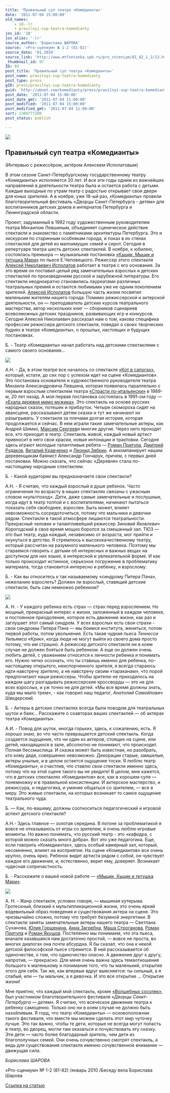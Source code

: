 ```yaml
---
title: 'Правильный суп театра «Комедианты»'
date: '2011-07-04 15:00:00'
old_names:
    - 18--lr
    - pravilnyj-sup-teatra-komedianty
jos_id: '18'
jos_alias: '-lr'
source_author: 'Борислава ШАРОВА'
source: '«Pro-сцениум» № 1-2 (81-82)'
source_date: '01.2010'
source_link: 'http://www.mtfontanka.spb.ru/pro_stceniym/81_82_1_2/13.htm'
_thumbnail_id: 97
ID: 93
post_title: 'Правильный суп театра «Комедианты»'
post_name: pravilnyi-sup-teatra-komedianty
post_type: press
gID: press/pravilnyi-sup-teatra-komedianty
guid: 'http://abnmt.com/komedianty/press/pravilnyi-sup-teatra-komedianty'
post_date: '2011-07-04 15:00:00'
post_date_gmt: '2011-07-04 11:00:00'
post_modified: '2011-07-04 15:00:00'
post_modified_gmt: '2011-07-04 11:00:00'
sort: 1309777200
post_status: publish

---
```


![](image-01.jpg)

## Правильный суп театра «Комедианты»

(Интервью с режиссёром, актёром Алексеем Исполатовым)

В этом сезоне Санкт-Петербургскому государственному театру «Комедианты» исполняется 20 лет. И все эти годы одним из важнейших направлений в деятельности театра была и остается работа с детьми. Каждые выходные по утрам театр с радостью открывает свои двери для юных зрителей. А в ноябре, уже 18-ый раз, «Комедианты» провели благотворительный фестиваль «Дворцы Санкт-Петербурга - детям» для воспитанников детских домов и интернатов Петербурга и Ленинградской области.

Проект, задуманный в 1992 году художественным руководителем театра Михаилом Левшиным, объединяет сценическое действие спектакля и знакомство с памятниками архитектуры Петербурга. Это и экскурсии по старинным особнякам города, и показ в их стенах спектаклей для детей из малоимущих семей и сирот. Сегодня в репертуаре театра шесть детских спектаклей. В ноябре, к юбилею, состоялась премьера — музыкальная постановка [«Кыцик, Мыцик и тетушка Мари»][0] по пьесе Е.Чеповецкого. Режиссер этого спектакля [Алексей Николаевич Исполатов][1] работает в театре с его основания. За это время он поставил целый ряд замечательных взрослых и детских спектаклей по произведениям русской и зарубежной литературы. Его спектакли неоднократно становились лауреатами различных театральных премий и остаются любимыми уже не одним поколением зрителей. [Алексей Исполатов][1] большую часть жизни посвятил маленьким жителям нашего города. Помимо режиссерской и актерской деятельности, он — преподаватель детских курсов театрального мастерства, автор нескольких книг — сборников сценариев всевозможных детских праздников, развивающих игр и конкурсов. Сегодня Алексей Николаевич рассказал нам о том, какова специфика профессии режиссера детского спектакля, поведал о своих творческих буднях в театре «Комедианты», о прошлых, настоящих и будущих постановках.

Б. - Театр «Комедианты» начал работать над детскими спектаклями с самого своего основания...

![](image-02.jpg)

А.Н. - Да, в этом театре все началось со спектакля [«Кот в сапогах»][2], который, кстати, до сих пор с успехом идет на сцене «Комедиантов». Это постановка основателя и художественного руководителя театра Михаила Александровича Левшина, которая появилась параллельно с первым взрослым спектаклем театра [«Страсти по-итальянски»][3] в 1989-м, 20 лет назад. А моя первая постановка состоялась в 1991-ом году — [«Ехала деревня мимо мужика»][4]. Это спектакль на основе русских народных сказок, потешек и прибауток. Четыре скомороха сидят на авансцене, рассказывают детям сказки и тут же начинают их разыгрывать. У спектакля за плечами долгая история, которая продолжается и сейчас. В нем играли такие замечательные актеры, как Андрей Шимко, [Максим Сергеев][5]и многие другие. Через него проходят все, кто приходит в театр. Спектакль живой, каждый новый артист привносит в него свои краски, новые интонации и трактовки. Сегодня здесь играют молодые талантливые ребята — [Роман Притула][6], [Дмитрий Рудаков][7], [Виталий Кравченко][8] и [Леонид Зябкин][9]. А аккомпанирует нашим деревенщикам баянист Александр Гончарук, причем, с первых дней постановки. Можно сказать, что сейчас «Деревня» стала по-настоящему народным спектаклем.

Б. - Какой аудитории вы предназначаете свои спектакли?

А.Н. - Я считаю, что каждый взрослый в душе ребенок. Часто ограничения по возрасту в наших спектаклях связаны с ужасным словом «культпоход». Дети, даже самые замечательные и послушные, когда идут в театр толпой и с воспитателями, начинают пытаться показать себя свободнее, взрослее. Быть может, влияет невозможность сосредоточиться, потому что мальчики и девочки рядом. Спектакли в такой атмосфере лишаются театральности. Прекрасный человек и талантливейший режиссер _Зиновий Яковлевич Корогодский_ в свое время мощно боролся за смешанный зал. ТЮЗ — это был театр, куда каждый, независимо от возраста, мог прийти и окунуться в детство. Я стремлюсь к высококачественному театру, который рассчитан на разумного маленького человека. Поэтому мы стараемся говорить с детьми об интересных и важных вещах на доступном для них языке, в интересной и увлекательной форме. И как только происходит истинное, серьезное погружение в проблематику материала, тогда становится интересно и ребенку, и взрослому.

Б. - Как вы относитесь к так называемому «синдрому Питера Пэна», нежеланию взрослеть? Должен ли взрослый, ставящий детские спектакли, быть сам немножко ребенком?

![](image-03.jpg)

А. Н. - У каждого ребенка есть страх — страх перед взрослением. Но мощный, прекрасный интерес к жизни, заложенный в каждом человеке, и постоянное преодоление, которое есть движение жизни, как раз и заглушает этот самый синдром. У всех взрослых есть свои страхи - свои синдромы Питера Пэна — мы боимся института, жениться, потом первой работы, потом увольнения. Есть такая чудная пьеса _Теннесси Уильямса «Крик»_, когда люди не могут выйти из своего дома просто потому, что им страшно. А режиссер детского спектакля ни в коем случае не должен бояться быть ребенком. А еще он должен очень любить детей, с уважением относится к личности ребенка и понимать его. Нужно четко осознать, что ты ставишь именно для ребенка, по-настоящему открытого, неиспорченного зрителя, я всегда стараюсь идти навстречу зрителю, а не навстречу своим «тараканам», что порой предпочитают наши режиссеры. Чтобы зрителю не приходилось на каждом шагу разгадывать режиссерские кроссворды — это не для всех взрослых, и уж точно не для детей. «Мы все время должны знать, куда мы мыло трем», - как говорил наш педагог, _Анатолий Самойлович Шведерский_.

Б. - Актеры в детских спектаклях всегда были поводом для театральных шуток и баек... Расскажите о соавторах ваших спектаклей — об актерах театра «Комедианты».

А.И. - Повод для шуток, иногда горьких, здесь, к сожалению, есть. Я хорошо знаю, во что часто превращается детский спектакль. Когда создается ощущение, что ни один из актеров, стоящих на сцене, или детей, находящихся в зале, абсолютно не понимают, что происходит. Полная бессмыслица. И сказка может быть известная, но разобрать, кто кому дядя, совершенно невозможно. Декорации старые, замшелые, актеры унылые, и в целом остается ощущение тоски. Я люблю театр «Комедианты», и счастлив, что ставлю свои спектакли именно здесь, потому что на этой сцене такого вы не увидите! В целом, мне кажется, что в детских спектаклях «Комедиантов» все, как в хорошем супе — понемножку и в правильной консистенции. И актерское мастерство, и режиссура, и педагогика, и умение общаться со зрителем, — все в меру. Это живые спектакли, на которых возникает то самое ощущение театрального чуда.

Б. — Как, по-вашему, должны соотноситься педагогический и игровой аспект детского спектакля?

А.Н.- Здесь главное — золотая середина. В погоне за проблематикой я вовсе не отказываюсь от игры со зрителем, я очень люблю игровые моменты. Но важно понимать, что русский театр - это «кафедра, с которой можно сказать много добра». Вот это уже педагогика. Еще, если говорить «Комедиантах», здесь особый камерный зал, который, несомненно, влияет на восприятие. На сцене «Комедиантов» все очень крупно, очень ярко. Ребенок видит артиста рядом с собой, он чувствует каждое его движение, и, естественно, верит ему, доверяет. Возникает чудесная сопричастность.

Б. - Расскажите о вашей новой работе — [«Мыцик, Кыцик и тетушка Мари»][0].

![](image-04.jpg)

А. Н. - Жанр спектакля, условно говоря, — мышиная кутерьма. Гротескный, близкий к мультипликационной жизни, это очень яркий водевильный образ поведения и существования актера на сцене. Это чрезвычайно сложно, потому что требует безумной энергетики. В спектакли заняты замечательные актеры нашего театра — Светлана Суханова, [Юлия Горшенина][11], [Анна Загребна][12], [Маша Строганова][13], [Роман Притула][6] и [Роман Якушов][14]. Постепенно мы понимаем, что эта пьеса, вначале казавшаяся нам достаточно простой, — вовсе не проста, во многих диалогах она почти абсурдна. Я бы сказал, что она к некой детской философской пьесе стремится. В ней рассказывается об одиночестве, о том, что одиночество опасно. А движение друг к другу, напротив, — прекрасно. Для меня очень важна здесь темаотношения большого к маленькому и понимание того, что ты маленький, открытие этого для себя. Так же, как впервые вдруг выясняется: ты сильный, а я слабый, или — ты мальчик, а я девочка. И это все открытие ... Открытие жизни!

Мне приятно, что каждый мой спектакль, кроме [«Волшебных сосулек»][15], был участником благотворительного фестиваля _«Дворцы Санкт-Петербурга — детям»_. Я считаю, что всяческое движение театра к ребенку самоценно. Только оно ни в коем случае не должно быть назойливым. Я горд, что театр «Комедианты» — основоположник такого фестиваля, что вместе мы можем сделать этот мир чуточку лучше. Это так важно, чтобы те дети, которые не всегда могут попасть в театр, во дворец, могли там оказаться и почувствовать эту сказку. Эти дети — часто более благодарный зритель, чем дети из благополучных семей. Они очень сочувственно смотрят спектакль, а ведь для существования спектакля именно сочувственное внимание — движущая сила.

_Борислава ШАРОВА_

«Pro-сцениум» № 1-2 (81-82) /январь 2010 /Беседу вела Борислава Шарова

[Ссылка на статью][16]

[0]: ../../performance/kytsik-mytsik-i-tyotushka-mari "Кыцик, Мыцик и тётушка Мари"
[1]: ../../person/aleksei-ispolatov "Алексей Исполатов"
[2]: ../../performance/kot-v-sapogakh "Кот в сапогах"
[3]: ../../performance/strasti-po-italyanski "Страсти по-итальянски"
[4]: ../../performance/ekhala-derevnya-mimo-muzhika "Ехала деревня мимо мужика"
[5]: ../../person/maksim-sergeev "Максим Сергеев"
[6]: ../../person/roman-pritula "Роман Притула"
[7]: ../../person/ilya-bezruk "Илья Безрук"
[8]: ../../person/vitalii-kravchenko "Виталий Кравченко"
[9]: ../../person/leonid-zyabkin "Леонид Зябкин"
[11]: ../../person/yuliya-gorshenina "Юлия Горшенина"
[12]: ../../person/anna-zagrebna "Анна Загребна"
[13]: ../../person/evgenii-talashmanov "Евгений Талашманов"
[14]: ../../person/roman-yakushov "Роман Якушов"
[15]: ../../performance/volshebnye-sosulki "Волшебные сосульки"
[16]: http://www.mtfontanka.spb.ru/pro_stceniym/81_82_1_2/13.htm
